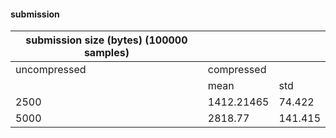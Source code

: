 #### submission

| submission size (bytes) (100000 samples) |            |         |
|------------------------------------------|------------|---------|
| uncompressed                             | compressed ||
|                                          | mean       | std     |             
| 2500                                     | 1412.21465 | 74.422  |
| 5000                                     | 2818.77    | 141.415 |
